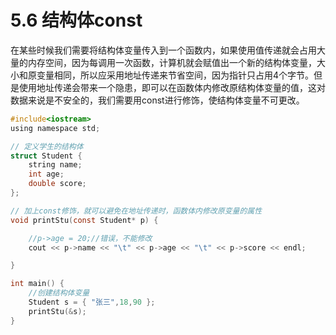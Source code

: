 # 5.6 结构体const

在某些时候我们需要将结构体变量传入到一个函数内，如果使用值传递就会占用大量的内存空间，因为每调用一次函数，计算机就会赋值出一个新的结构体变量，大小和原变量相同，所以应采用地址传递来节省空间，因为指针只占用4个字节。但是使用地址传递会带来一个隐患，即可以在函数体内修改原结构体变量的值，这对数据来说是不安全的，我们需要用const进行修饰，使结构体变量不可更改。

```c
#include<iostream>
using namespace std;

// 定义学生的结构体
struct Student {
	string name;
	int age;
	double score;
};

// 加上const修饰，就可以避免在地址传递时，函数体内修改原变量的属性
void printStu(const Student* p) {

	//p->age = 20;//错误，不能修改
	cout << p->name << "\t" << p->age << "\t" << p->score << endl;

}

int main() {
	//创建结构体变量
	Student s = { "张三",18,90 };
	printStu(&s);
}
```
